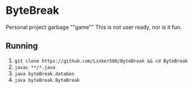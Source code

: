# ByteBreak
Personal project garbage ""game""
This is not user ready, nor is it fun.

## Running

1. `git clone https://github.com/Linker500/ByteBreak && cd ByteBreak`
2. `javac **/*.java`
3. `java byteBreak.dataGen`
4. `java byteBreak.ByteBreak`

